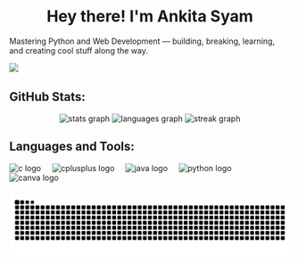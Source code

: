 <h1 align="center">Hey there! I'm Ankita Syam</h1>
<p align="centre">Mastering Python and Web Development — building, breaking, learning, and creating cool stuff along the way.</p>

<div align="left">
  <img src="https://visitor-badge.laobi.icu/badge?page_id=AnkitaSyam.AnkitaSyam&"  />
</div>

## GitHub Stats:

<div align="center">
  <img src="https://github-readme-stats.vercel.app/api?username=AnkitaSyam&hide_title=false&hide_rank=false&show_icons=true&include_all_commits=true&count_private=true&disable_animations=false&theme=dracula&locale=en&hide_border=false&order=1" height="150" alt="stats graph"  />
  <img src="https://github-readme-stats.vercel.app/api/top-langs?username=AnkitaSyam&locale=en&hide_title=false&layout=compact&card_width=320&langs_count=5&theme=dracula&hide_border=false&order=2" height="150" alt="languages graph"  />
  <img src="https://streak-stats.demolab.com?user=AnkitaSyam&locale=en&mode=daily&theme=dracula&hide_border=false&border_radius=5&order=3" height="150" alt="streak graph"  />
</div>

## Languages and Tools:

<div align="left">
  <img src="https://skillicons.dev/icons?i=c" height="40" alt="c logo"  />
  <img width="12" />
  <img src="https://skillicons.dev/icons?i=cpp" height="40" alt="cplusplus logo"  />
  <img width="12" />
  <img src="https://skillicons.dev/icons?i=java" height="40" alt="java logo"  />
  <img width="12" />
  <img src="https://skillicons.dev/icons?i=py" height="40" alt="python logo"  />
  <img width="12" />
  <img src="https://cdn.simpleicons.org/canva/00C4CC" height="40" alt="canva logo"  />
</div>

###

<img src="https://raw.githubusercontent.com/AnkitaSyam/AnkitaSyam/output/snake.svg" alt="Snake animation" />

###